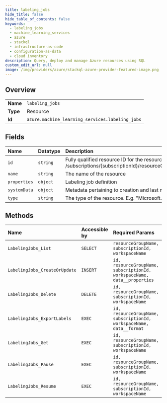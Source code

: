 ```yaml
---
title: labeling_jobs
hide_title: false
hide_table_of_contents: false
keywords:
  - labeling_jobs
  - machine_learning_services
  - azure    
  - stackql
  - infrastructure-as-code
  - configuration-as-data
  - cloud inventory
description: Query, deploy and manage Azure resources using SQL
custom_edit_url: null
image: /img/providers/azure/stackql-azure-provider-featured-image.png
---
```

  
    

## Overview
<table><tbody>
<tr><td><b>Name</b></td><td><code>labeling_jobs</code></td></tr>
<tr><td><b>Type</b></td><td>Resource</td></tr>
<tr><td><b>Id</b></td><td><code>azure.machine_learning_services.labeling_jobs</code></td></tr>
</tbody></table>

## Fields
| Name | Datatype | Description |
|:-----|:---------|:------------|
| `id` | `string` | Fully qualified resource ID for the resource. Ex - /subscriptions/{subscriptionId}/resourceGroups/{resourceGroupName}/providers/{resourceProviderNamespace}/{resourceType}/{resourceName} |
| `name` | `string` | The name of the resource |
| `properties` | `object` | Labeling job definition |
| `systemData` | `object` | Metadata pertaining to creation and last modification of the resource. |
| `type` | `string` | The type of the resource. E.g. "Microsoft.Compute/virtualMachines" or "Microsoft.Storage/storageAccounts" |
## Methods
| Name | Accessible by | Required Params |
|:-----|:--------------|:----------------|
| `LabelingJobs_List` | `SELECT` | `resourceGroupName, subscriptionId, workspaceName` |
| `LabelingJobs_CreateOrUpdate` | `INSERT` | `id, resourceGroupName, subscriptionId, workspaceName, data__properties` |
| `LabelingJobs_Delete` | `DELETE` | `id, resourceGroupName, subscriptionId, workspaceName` |
| `LabelingJobs_ExportLabels` | `EXEC` | `id, resourceGroupName, subscriptionId, workspaceName, data__format` |
| `LabelingJobs_Get` | `EXEC` | `id, resourceGroupName, subscriptionId, workspaceName` |
| `LabelingJobs_Pause` | `EXEC` | `id, resourceGroupName, subscriptionId, workspaceName` |
| `LabelingJobs_Resume` | `EXEC` | `id, resourceGroupName, subscriptionId, workspaceName` |
